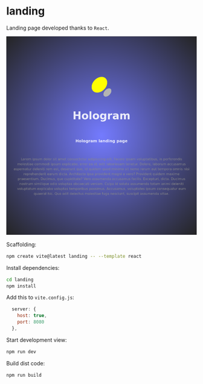 # landing

Landing page developed thanks to `React`.

![landing page](screenshots/hologram-cntr-3_landing_page.png)

Scaffolding:

```bash
npm create vite@latest landing -- --template react
```

Install dependencies:

```bash
cd landing
npm install
```

Add this to `vite.config.js`:

```js
  server: {
    host: true,
    port: 8080
  },
```

Start development view:

```bash
npm run dev
```

Build dist code:

```bash
npm run build
```
